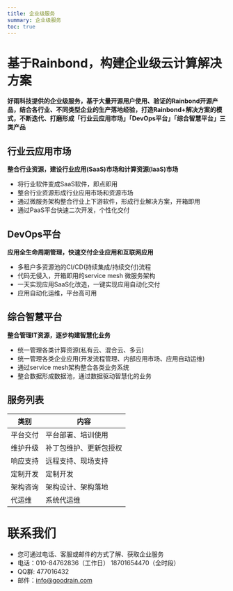 ```yaml
---
title: 企业级服务
summary: 企业级服务
toc: true
---
```


# 基于Rainbond，构建企业级云计算解决方案
**好雨科技提供的企业级服务，基于大量开源用户使用、验证的Rainbond开源产品，结合各行业、不同类型企业的生产落地经验，打造Rainbond+解决方案的模式，不断迭代、打磨形成「行业云应用市场」「DevOps平台」「综合智慧平台」三类产品**

## 行业云应用市场

**整合行业资源，建设行业应用(SaaS)市场和计算资源(IaaS)市场**

- 将行业软件变成SaaS软件，即点即用
- 整合行业资源形成行业应用市场和资源市场
- 通过微服务架构整合行业上下游软件，形成行业解决方案，开箱即用
- 通过PaaS平台快速二次开发，个性化交付


## DevOps平台

**应用全生命周期管理，快速交付企业应用和互联网应用**

- 多租户多资源池的CI/CD(持续集成/持续交付)流程
- 代码无侵入，开箱即用的service mesh 微服务架构
- 一天实现应用SaaS化改造，一键实现应用自动化交付		
- 应用自动化运维，平台高可用

## 综合智慧平台

**整合管理IT资源，逐步构建智慧化业务**

- 统一管理各类计算资源(私有云、混合云、多云)
- 统一管理各类企业应用(开发流程管理、内部应用市场、应用自动运维)
- 通过service mesh架构整合各类业务系统
- 整合数据形成数据池，通过数据驱动智慧化的业务


## 服务列表

类别|内容
--|--
平台交付|平台部署、培训使用
维护升级|补丁包维护、更新包授权
响应支持|远程支持、现场支持
定制开发|定制开发
架构咨询|架构设计、架构落地
 代运维 |系统代运维
 
 
# 联系我们
- 您可通过电话、客服或邮件的方式了解、获取企业服务
- 电话：010-84762836（工作日）   18701654470（全时段）
- QQ群: 477016432
- 邮件：info@goodrain.com
